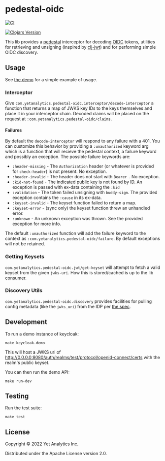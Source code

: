 # pedestal-oidc

[![CI](https://github.com/yetanalytics/pedestal-oidc/actions/workflows/ci.yml/badge.svg)](https://github.com/yetanalytics/pedestal-oidc/actions/workflows/ci.yml)

[![Clojars Version](https://img.shields.io/clojars/v/com.yetanalytics/pedestal-oidc)](https://clojars.org/com.yetanalytics/pedestal-oidc)

This lib provides a [pedestal](https://github.com/pedestal/pedestal) interceptor for decoding [OIDC](https://openid.net/connect/) tokens, utilities for retrieving and unsigning (inspired by [clj-jwt](https://gitlab.nsd.no/clojure/clj-jwt)) and for performing simple OIDC discovery.

## Usage

See [the demo](src/dev/com/yetanalytics/pedestal_oidc/service.clj) for a simple example of usage.

### Interceptor

Give `com.yetanalytics.pedestal-oidc.interceptor/decode-interceptor` a function that returns a map of JWKS key IDs to the keys themselves and place it in your interceptor chain. Decoded claims will be placed on the request at `:com.yetanalytics.pedestal-oidc/claims`.

#### Failures

By default the `decode-interceptor` will respond to any failure with a 401. You can customize this behavior by providing a `:unauthorized` keyword arg which is a function that will recieve the pedestal context, a failure keyword and possibly an exception. The possible failure keywords are:

* `:header-missing` - The `Authorization` header (or whatever is provided for `check-header`) is not present. No exception.
* `:header-invalid` - The header does not start with `Bearer `. No exception.
* `:kid-not-found` - The indicated public key is not found by ID. An exception is passed with ex-data containing the `:kid`
* `:validation` - The token failed unsigning with `buddy-sign`. The provided exception contains the `:cause` in its ex-data.
* `:keyset-invalid` - The keyset function failed to return a map.
* `:keyset-error` - (sync only) the keyset function threw an unhandled error.
* `:unknown` - An unknown exception was thrown. See the provided exception for more info.

The default `:unauthorized` function will add the failure keyword to the context as `:com.yetanalytics.pedestal-oidc/failure`. By default exceptions will not be retained.

### Getting Keysets

`com.yetanalytics.pedestal-oidc.jwt/get-keyset` will attempt to fetch a valid keyset from the given `jwks-uri`. How this is stored/cached is up to the lib consumer.

### Discovery Utils

`com.yetanalytics.pedestal-oidc.discovery` provides facilities for pulling config metadata (like the `jwks_uri`) from the IDP per [the spec](https://openid.net/specs/openid-connect-discovery-1_0.html#ProviderConfig).

## Development

To run a demo instance of keycloak:

    make keycloak-demo

This will host a JWKS uri of http://0.0.0.0:8080/auth/realms/test/protocol/openid-connect/certs with the realm's public keyset.

You can then run the demo API:

    make run-dev

## Testing

Run the test suite:

    make test

## License

Copyright © 2022 Yet Analytics Inc.

Distributed under the Apache License version 2.0.
